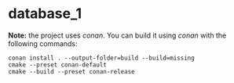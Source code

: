 # database_1
**Note:** the project uses *conan*. You can build it using *conan* with the following commands:
```
conan install . --output-folder=build --build=missing
cmake --preset conan-default
cmake --build --preset conan-release
```
